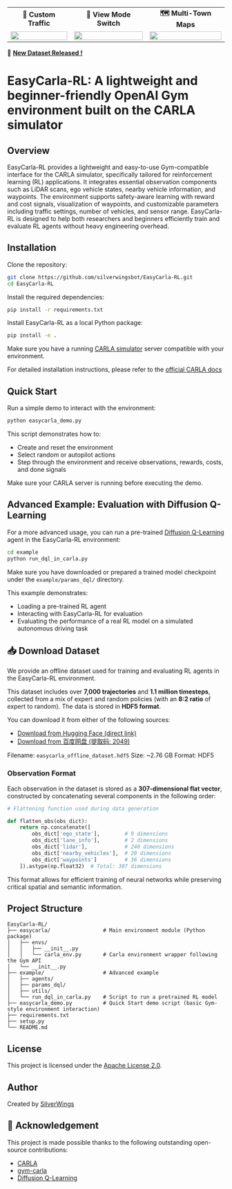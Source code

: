 <div align="center">

<table>
  <tr>
    <td align="center"><b>🚗 Custom Traffic</b></td>
    <td align="center"><b>🔄 View Mode Switch</b></td>
    <td align="center"><b>🗺️ Multi-Town Maps</b></td>
  </tr>
  <tr>
    <td><img src="assets/part1.gif" width="100%"/></td>
    <td><img src="assets/part2.gif" width="100%"/></td>
    <td><img src="assets/part3.gif" width="100%"/></td>
  </tr>
</table>

</div>

🚀 [**New Dataset Released !**](#-download-dataset)

# EasyCarla-RL: A lightweight and beginner-friendly OpenAI Gym environment built on the CARLA simulator

## Overview

EasyCarla-RL provides a lightweight and easy-to-use Gym-compatible interface for the CARLA simulator, specifically tailored for reinforcement learning (RL) applications. It integrates essential observation components such as LiDAR scans, ego vehicle states, nearby vehicle information, and waypoints. The environment supports safety-aware learning with reward and cost signals, visualization of waypoints, and customizable parameters including traffic settings, number of vehicles, and sensor range. EasyCarla-RL is designed to help both researchers and beginners efficiently train and evaluate RL agents without heavy engineering overhead.

## Installation

Clone the repository:

```bash
git clone https://github.com/silverwingsbot/EasyCarla-RL.git
cd EasyCarla-RL
```

Install the required dependencies:

```bash
pip install -r requirements.txt
```

Install EasyCarla-RL as a local Python package:

```bash
pip install -e .
```

Make sure you have a running [CARLA simulator](https://carla.org/) server compatible with your environment.

For detailed installation instructions, please refer to the [official CARLA docs](https://carla.readthedocs.io/en/0.9.13/start_quickstart/)

## Quick Start

Run a simple demo to interact with the environment:

```bash
python easycarla_demo.py
```

This script demonstrates how to:
- Create and reset the environment
- Select random or autopilot actions
- Step through the environment and receive observations, rewards, costs, and done signals

Make sure your CARLA server is running before executing the demo.

## Advanced Example: Evaluation with Diffusion Q-Learning

For a more advanced usage, you can run a pre-trained [Diffusion Q-Learning](https://github.com/Zhendong-Wang/Diffusion-Policies-for-Offline-RL) agent in the EasyCarla-RL environment:

```bash
cd example
python run_dql_in_carla.py
```

Make sure you have downloaded or prepared a trained model checkpoint under the `example/params_dql/` directory.

This example demonstrates:
- Loading a pre-trained RL agent
- Interacting with EasyCarla-RL for evaluation
- Evaluating the performance of a real RL model on a simulated autonomous driving task

## 📥 Download Dataset

We provide an offline dataset used for training and evaluating RL agents in the EasyCarla-RL environment.

This dataset includes over **7,000 trajectories** and **1.1 million timesteps**, collected from a mix of expert and random policies (with an **8:2 ratio** of expert to random). The data is stored in **HDF5 format**.

You can download it from either of the following sources:

*  [Download from Hugging Face (direct link)](https://huggingface.co/datasets/silverwingsbot/easycarla/resolve/main/easycarla_offline_dataset.hdf5)
*  [Download from 百度网盘 (提取码: 2049)](https://pan.baidu.com/s/1yhCFzl4RFHzxfszebYnOIg?pwd=2049)

Filename: `easycarla_offline_dataset.hdf5` Size: \~2.76 GB Format: HDF5

### Observation Format

Each observation in the dataset is stored as a **307-dimensional flat vector**, constructed by concatenating several components in the following order:

```python
# Flattening function used during data generation

def flatten_obs(obs_dict):
    return np.concatenate([
        obs_dict['ego_state'],        # 9 dimensions
        obs_dict['lane_info'],        # 2 dimensions
        obs_dict['lidar'],            # 240 dimensions
        obs_dict['nearby_vehicles'],  # 20 dimensions
        obs_dict['waypoints']         # 36 dimensions
    ]).astype(np.float32)  # Total: 307 dimensions
```

This format allows for efficient training of neural networks while preserving critical spatial and semantic information.

## Project Structure

```
EasyCarla-RL/                    
├── easycarla/                 # Main environment module (Python package)
│   ├── envs/                     
│   │   ├── __init__.py           
│   │   └── carla_env.py       # Carla environment wrapper following the Gym API
│   └── __init__.py               
├── example/                   # Advanced example
│   ├── agents/                   
│   ├── params_dql/               
│   ├── utils/                    
│   └── run_dql_in_carla.py    # Script to run a pretrained RL model
├── easycarla_demo.py          # Quick Start demo script (basic Gym-style environment interaction)
├── requirements.txt              
├── setup.py                      
└── README.md                     
```

## License

This project is licensed under the [Apache License 2.0](https://www.apache.org/licenses/LICENSE-2.0).

## Author

Created by [SilverWings](https://github.com/silverwingsbot)

## 💓 Acknowledgement

This project is made possible thanks to the following outstanding open-source contributions:

- [CARLA](https://github.com/carla-simulator/carla)
- [gym-carla](https://github.com/cjy1992/gym-carla)
- [Diffusion Q-Learning](https://github.com/Zhendong-Wang/Diffusion-Policies-for-Offline-RL)

